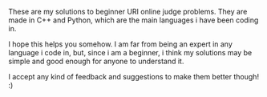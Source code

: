 These are my solutions to beginner URI online judge problems. They are made in C++ and Python, which are the main languages i have been coding in.

I hope this helps you somehow. I am far from being an expert in any language i code in, but, since i am a beginner, i think my solutions may be simple and good enough for anyone to understand it.


I accept any kind of feedback and suggestions to make them better though! :)
